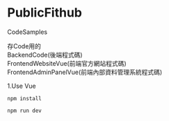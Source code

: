 # PublicFithub
CodeSamples

存Code用的  
BackendCode(後端程式碼)  
FrontendWebsiteVue(前端官方網站程式碼)  
FrontendAdminPanelVue(前端內部資料管理系統程式碼)


1.Use Vue  

    npm install  
  
    npm run dev

  

